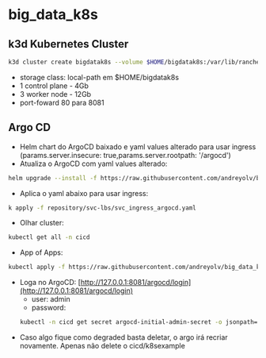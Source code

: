 # big_data_k8s

## k3d Kubernetes Cluster
```sh 
k3d cluster create bigdatak8s --volume $HOME/bigdatak8s:/var/lib/rancher/k3s/storage@all -s 1 --servers-memory 4Gb -a 3 --agents-memory 12Gb --api-port 6443 -p 8081:80@loadbalancer
```
  - storage class: local-path em $HOME/bigdatak8s
  - 1 control plane - 4Gb
  - 3 worker node - 12Gb
  - port-foward 80 para 8081

## Argo CD
- Helm chart do ArgoCD baixado e yaml values alterado para usar ingress (params.server.insecure: true,params.server.rootpath: '/argocd')
- Atualiza o ArgoCD com yaml values alterado:
```sh 
helm upgrade --install -f https://raw.githubusercontent.com/andreyolv/big_data_k8s/main/repository/helm-charts/argo-cd/values.yaml argocd argo/argo-cd --namespace cicd --debug --timeout 10m0s
```
- Aplica o yaml abaixo para usar ingress:
```sh 
k apply -f repository/svc-lbs/svc_ingress_argocd.yaml
```
- Olhar cluster:
```sh 
kubectl get all -n cicd
```
- App of Apps: 
```sh 
kubectl apply -f https://raw.githubusercontent.com/andreyolv/big_data_k8s/main/bigdatak8s.yaml
```
- Loga no ArgoCD: [http://127.0.0.1:8081/argocd/login](http://127.0.0.1:8081/argocd/login)
  - user: admin
  - password: 
  ```sh 
  kubectl -n cicd get secret argocd-initial-admin-secret -o jsonpath="{.data.password}" | base64 -d  | more
  ```
- Caso algo fique como degraded basta deletar, o argo irá recriar novamente. Apenas não delete o cicd/k8sexample

